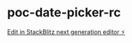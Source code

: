 # poc-date-picker-rc

[Edit in StackBlitz next generation editor ⚡️](https://stackblitz.com/~/github.com/zoteb/poc-date-picker-rc)
